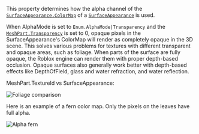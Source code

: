 This property determines how the alpha channel of the
[`SurfaceAppearance.ColorMap`](https://create.roblox.com/docs/reference/engine/classes/SurfaceAppearance#ColorMap) of a [`SurfaceAppearance`](https://create.roblox.com/docs/reference/engine/classes/SurfaceAppearance) is used.

When AlphaMode is set to `Enum.AlphaMode|Transparency` and the
[`MeshPart.Transparency`](https://create.roblox.com/docs/reference/engine/classes/BasePart#Transparency) is set to 0, opaque
pixels in the SurfaceAppearance's ColorMap will render as completely
opaque in the 3D scene. This solves various problems for textures with
different transparent and opaque areas, such as foliage. When parts of the
surface are fully opaque, the Roblox engine can render them with proper
depth-based occlusion. Opaque surfaces also generally work better with
depth-based effects like DepthOfField, glass and water refraction, and
water reflection.

MeshPart.TextureId vs SurfaceAppearance:

![Foliage comparison](https://prod.docsiteassets.roblox.com/assets/legacy/leaves-comparison.gif)

Here is an example of a fern color map. Only the pixels on the leaves have
full alpha.

![Alpha fern](https://prod.docsiteassets.roblox.com/assets/legacy/fern-color.png)